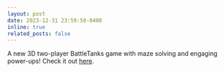 ```yaml
---
layout: post
date: 2023-12-31 23:59:59-0400
inline: true
related_posts: false
---
```


A new 3D two-player BattleTanks game with maze solving and engaging power-ups! Check it out [here](https://egalahad.github.io/BattleTanks/).

